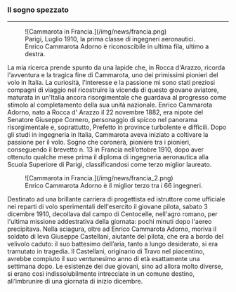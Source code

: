### Il sogno spezzato

---

<figure>
  ![Cammarota in Francia.](/img/news/francia.png)
  <figcaption class="text-center">
    Parigi, Luglio 1910, la prima classe di ingegneri aeronautici.<br/>
    Enrico Cammarota Adorno è riconoscibile in ultima fila, ultimo a destra.
  </figcaption>
</figure>

La mia ricerca prende spunto da una lapide che, in Rocca d'Arazzo, ricorda l'avventura e la tragica fine di  Cammarota, uno dei primissimi pionieri del volo in Italia. La curiosità, l’interesse e la passione mi sono stati  preziosi compagni di viaggio nel  ricostruire  la vicenda di questo giovane aviatore, maturata in un'Italia ancora risorgimentale che guardava al progresso come stimolo al completamento della sua unità nazionale.
Enrico Cammarota Adorno, nato a Rocca d' Arazzo il 22 novembre 1882, era nipote del Senatore Giuseppe Cornero, personaggio di spicco nel panorama risorgimentale e, soprattutto, Prefetto in province turbolente e difficili.
Dopo gli studi in ingegneria in Italia,  Cammarota aveva iniziato a coltivare la passione per il volo. Sogno che coronerà, pioniere tra i pionieri, conseguendo il brevetto n. 13 in Francia nell’ottobre 1910, dopo aver ottenuto qualche mese prima il diploma di ingegneria aeronautica  alla Scuola Superiore di Parigi, classificandosi come terzo miglior laureato.

<figure>
  ![Cammarota in Francia.](/img/news/francia_2.png)
  <figcaption class="text-center">
    Enrico Cammarota Adorno è il miglior terzo tra i 66 ingegneri.
  </figcaption>
</figure>

Destinato ad una brillante carriera di progettista ed istruttore come ufficiale nei reparti di volo sperimentali dell'esercito il giovane pilota, sabato 3 dicembre 1910, decollava dal campo di Centocelle, nell'agro romano, per l'ultima missione addestrativa della giornata: pochi minuti dopo l'aereo precipitava.
Nella sciagura, oltre ad Enrico Cammarota Adorno, moriva il soldato di leva Giuseppe Castellani, aiutante del pilota, che era a bordo del velivolo caduto: il suo battesimo dell’aria, tanto a lungo desiderato, si era tramutato in tragedia. Il Castellani, originario di Travo nel piacentino, avrebbe compiuto il suo ventunesimo anno di età  esattamente una settimana dopo.
Le esistenze dei due giovani, sino ad allora molto diverse, si erano così indissolubilmente  intrecciate in un  comune destino,  all’imbrunire di una giornata di inizio dicembre.
